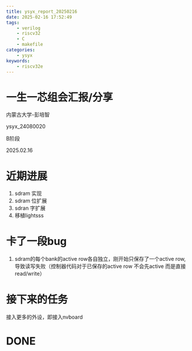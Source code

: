 ```yaml
---
title: ysyx_report_20250216
date: 2025-02-16 17:52:49
tags:
    - verilog
    - riscv32
    - C
    - makefile
categories:
    - ysyx
keywords:
    - riscv32e
---
```


# 一生一芯组会汇报/分享

内蒙古大学-彭培智

ysyx_24080020

B阶段

2025.02.16

# 近期进展

1. sdram 实现
2. sdram 位扩展
3. sdran 字扩展
4. 移植lightsss

# 卡了一段bug
1. sdram的每个bank的active row各自独立，刚开始只保存了一个active row, 导致读写失败（控制器代码对于已保存的active row 不会先active 而是直接read/write）


# 接下来的任务

接入更多的外设，即接入nvboard

# DONE

